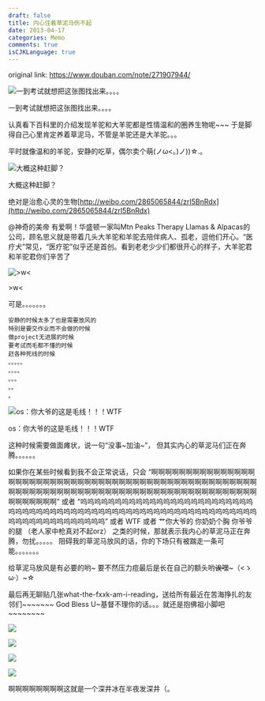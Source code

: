 ```yaml
---
draft: false
title: 内心住着草泥马伤不起
date: 2013-04-17
categories: Memo
comments: true
isCJKLanguage: true
---
```


original link: https://www.douban.com/note/271907944/

![一到考试就想把这张图找出来。。。。](../../assets/images/20130417/p8428138.jpg)

一到考试就想把这张图找出来。。。。



认真看下百科里的介绍发现羊驼和大羊驼都是性情温和的圈养生物呢~~~
于是脚得自己心里肯定养着草泥马，不管是羊驼还是大羊驼。。。

平时就像温和的羊驼，安静的吃草，偶尔卖个萌(ノω<。)ノ))☆.。

![大概这种赶脚？](../../assets/images/20130417/p8428179.jpg)

大概这种赶脚？



绝对是治愈心灵的生物[http://weibo.com/2865065844/zrI5BnRdx](http://weibo.com/2865065844/zrI5BnRdx)

@神奇的美帝
有爱啊！华盛顿一家叫Mtn Peaks Therapy Llamas & Alpacas的公司，顾名思义就是带着几头大羊驼和羊驼去陪伴病人、孤老，逗他们开心。“医疗犬”常见，“医疗驼”似乎还是首创。看到老老少少们都很开心的样子，大羊驼君和羊驼君你们辛苦了

![>w<](../../assets/images/20130417/p8428207.jpg)

\>w<



可是。。。。。。。

    安静的时候太多了也是需要放风的
    特别是要交作业而不会做的时候
    做project无进展的时候
    要考试而毛都不懂的时候
    赶各种死线的时候
    。。。。。
    。。。。
    。。。
    。。
    。



![os：你大爷的这是毛线！！！WTF](../../assets/images/20130417/p8428203.jpg)

os：你大爷的这是毛线！！！WTF



这种时候需要做面瘫状，说一句“没事~加油~”，
但其实内心的草泥马们正在奔腾。。。。。。

如果你在某些时候看到我不会正常说话，只会
“啊啊啊啊啊啊啊啊啊啊啊啊啊啊啊啊啊啊啊啊啊啊啊啊啊啊啊啊啊啊啊啊啊啊啊啊啊啊啊啊啊啊啊啊啊啊啊啊啊啊啊啊啊啊啊啊啊啊啊啊啊啊啊啊啊啊啊啊啊啊啊啊啊啊啊啊啊啊啊啊啊啊啊啊啊啊啊啊啊啊啊啊啊啊”
或者
“呜呜呜呜呜呜呜呜呜呜呜呜呜呜呜呜呜呜呜呜呜呜呜呜呜呜呜呜呜呜呜呜呜呜呜呜呜呜呜呜呜呜呜呜呜呜呜呜呜呜呜呜呜呜呜呜呜呜呜呜呜呜呜呜呜呜呜呜呜呜呜呜呜呜呜”
或者
WTF
或者
艹你大爷的 你奶奶个胸 你爷爷的腿 （老人家中枪真对不起orz）
之类的时候，那就表示我内心的草泥马正在奔腾，勿扰。。。。。
阻碍我的草泥马放风的话，你的下场只有被踹走一条可能。。。。。。。



给草泥马放风是有必要的哟~
要不然压力痘最后是长在自己的额头哟~~诶嘿~~~（<ゝω·）~☆



最后再无聊贴几张what-the-fxxk-am-i-reading，送给所有最近在苦海挣扎的友邻们~~~~~~~
God Bless U~基督不理你的话。。。就还是抱佛祖小脚吧~~~~~~~~


![](../../assets/images/20130417/p8428216.jpg)




![](../../assets/images/20130417/p8428218.jpg)



![](../../assets/images/20130417/p8428219.jpg)




![](../../assets/images/20130417/p8428222.jpg)





啊啊啊啊啊啊啊啊这就是一个深井冰在半夜发深井（。
